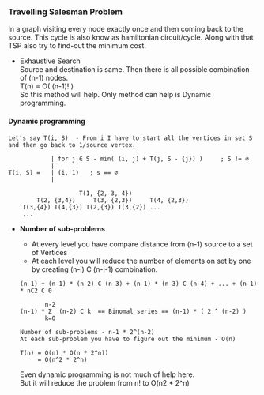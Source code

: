 ### Travelling Salesman Problem

In a graph visiting every node exactly once and then coming back to the source.
This cycle is also know as hamiltonian circuit/cycle.
Along with that TSP also try to find-out the minimum cost.

- Exhaustive Search  
  Source and destination is same. Then there is all possible combination of (n-1) nodes.  
  T(n) = O( (n-1)! )  
  So this method will help. Only method can help is Dynamic programming.  


#### Dynamic programming
```
Let's say T(i, S)  - From i I have to start all the vertices in set S and then go back to 1/source vertex.

            | for j ∈ S - min( (i, j) + T(j, S - {j}) )     ; S != ∅
            |
T(i, S) =   | (i, 1)   ; s == ∅
            |
```

```
                    T(1, {2, 3, 4})
        T(2, {3,4})     T(3, {2,3})     T(4, {2,3})
    T(3,{4}) T(4,{3}) T(2,{3}) T(3,{2}) ...
    ...
```

- **Number of sub-problems**  
  - At every level you have compare distance from (n-1) source to a set of Vertices
  - At each level you will reduce the number of elements on set by one by creating (n-i) C (n-i-1) combination.
  ```
  (n-1) + (n-1) * (n-2) C (n-3) + (n-1) * (n-3) C (n-4) + ... + (n-1) * nC2 C 0
 
         n-2
  (n-1) * Σ  (n-2) C k  == Binomal series == (n-1) * ( 2 ^ (n-2) )
         k=0
  
  Number of sub-problems - n-1 * 2^(n-2)
  At each sub-problem you have to figure out the minimum - O(n)
  
  T(n) = O(n) * O(n * 2^n))
       = O(n^2 * 2^n)
  ```
 
  Even dynamic programming is not much of help here.  
  But it will reduce the problem from n!  to  O(n2 * 2^n)

